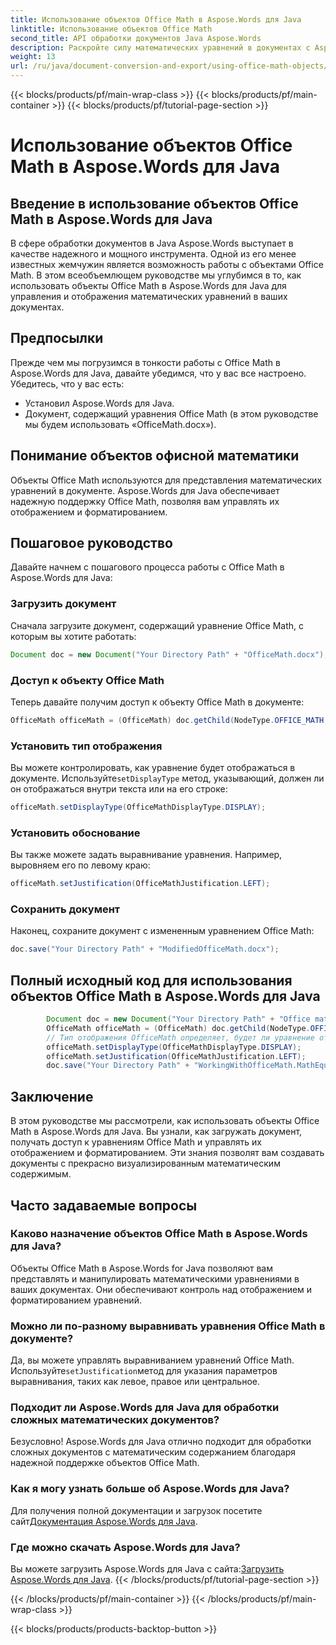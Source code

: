 ```yaml
---
title: Использование объектов Office Math в Aspose.Words для Java
linktitle: Использование объектов Office Math
second_title: API обработки документов Java Aspose.Words
description: Раскройте силу математических уравнений в документах с Aspose.Words для Java. Научитесь без труда манипулировать и отображать объекты Office Math.
weight: 13
url: /ru/java/document-conversion-and-export/using-office-math-objects/
---
```


{{< blocks/products/pf/main-wrap-class >}}
{{< blocks/products/pf/main-container >}}
{{< blocks/products/pf/tutorial-page-section >}}

# Использование объектов Office Math в Aspose.Words для Java


## Введение в использование объектов Office Math в Aspose.Words для Java

В сфере обработки документов в Java Aspose.Words выступает в качестве надежного и мощного инструмента. Одной из его менее известных жемчужин является возможность работы с объектами Office Math. В этом всеобъемлющем руководстве мы углубимся в то, как использовать объекты Office Math в Aspose.Words для Java для управления и отображения математических уравнений в ваших документах. 

## Предпосылки

Прежде чем мы погрузимся в тонкости работы с Office Math в Aspose.Words для Java, давайте убедимся, что у вас все настроено. Убедитесь, что у вас есть:

- Установил Aspose.Words для Java.
- Документ, содержащий уравнения Office Math (в этом руководстве мы будем использовать «OfficeMath.docx»).

## Понимание объектов офисной математики

Объекты Office Math используются для представления математических уравнений в документе. Aspose.Words для Java обеспечивает надежную поддержку Office Math, позволяя вам управлять их отображением и форматированием. 

## Пошаговое руководство

Давайте начнем с пошагового процесса работы с Office Math в Aspose.Words для Java:

### Загрузить документ

Сначала загрузите документ, содержащий уравнение Office Math, с которым вы хотите работать:

```java
Document doc = new Document("Your Directory Path" + "OfficeMath.docx");
```

### Доступ к объекту Office Math

Теперь давайте получим доступ к объекту Office Math в документе:

```java
OfficeMath officeMath = (OfficeMath) doc.getChild(NodeType.OFFICE_MATH, 0, true);
```

### Установить тип отображения

 Вы можете контролировать, как уравнение будет отображаться в документе. Используйте`setDisplayType` метод, указывающий, должен ли он отображаться внутри текста или на его строке:

```java
officeMath.setDisplayType(OfficeMathDisplayType.DISPLAY);
```

### Установить обоснование

Вы также можете задать выравнивание уравнения. Например, выровняем его по левому краю:

```java
officeMath.setJustification(OfficeMathJustification.LEFT);
```

### Сохранить документ

Наконец, сохраните документ с измененным уравнением Office Math:

```java
doc.save("Your Directory Path" + "ModifiedOfficeMath.docx");
```

## Полный исходный код для использования объектов Office Math в Aspose.Words для Java

```java
        Document doc = new Document("Your Directory Path" + "Office math.docx");
        OfficeMath officeMath = (OfficeMath) doc.getChild(NodeType.OFFICE_MATH, 0, true);
        // Тип отображения OfficeMath определяет, будет ли уравнение отображаться в тексте или на его строке.
        officeMath.setDisplayType(OfficeMathDisplayType.DISPLAY);
        officeMath.setJustification(OfficeMathJustification.LEFT);
        doc.save("Your Directory Path" + "WorkingWithOfficeMath.MathEquations.docx");
```

## Заключение

В этом руководстве мы рассмотрели, как использовать объекты Office Math в Aspose.Words для Java. Вы узнали, как загружать документ, получать доступ к уравнениям Office Math и управлять их отображением и форматированием. Эти знания позволят вам создавать документы с прекрасно визуализированным математическим содержимым.

## Часто задаваемые вопросы

### Каково назначение объектов Office Math в Aspose.Words для Java?

Объекты Office Math в Aspose.Words for Java позволяют вам представлять и манипулировать математическими уравнениями в ваших документах. Они обеспечивают контроль над отображением и форматированием уравнений.

### Можно ли по-разному выравнивать уравнения Office Math в документе?

 Да, вы можете управлять выравниванием уравнений Office Math. Используйте`setJustification`метод для указания параметров выравнивания, таких как левое, правое или центральное.

### Подходит ли Aspose.Words для Java для обработки сложных математических документов?

Безусловно! Aspose.Words для Java отлично подходит для обработки сложных документов с математическим содержанием благодаря надежной поддержке объектов Office Math.

### Как я могу узнать больше об Aspose.Words для Java?

 Для получения полной документации и загрузок посетите сайт[Документация Aspose.Words для Java](https://reference.aspose.com/words/java/).

### Где можно скачать Aspose.Words для Java?

 Вы можете загрузить Aspose.Words для Java с сайта:[Загрузить Aspose.Words для Java](https://releases.aspose.com/words/java/).
{{< /blocks/products/pf/tutorial-page-section >}}

{{< /blocks/products/pf/main-container >}}
{{< /blocks/products/pf/main-wrap-class >}}

{{< blocks/products/products-backtop-button >}}
